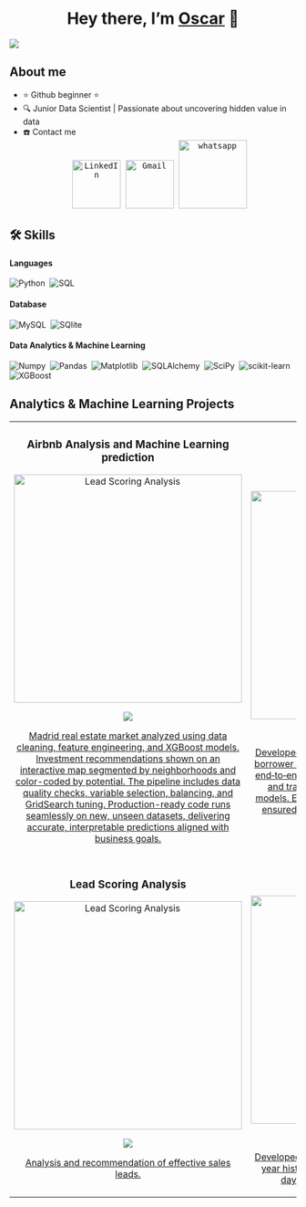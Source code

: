 <div align="center">
<h1 align="center">Hey there, I’m <a href="https://www.linkedin.com/in/oscar-fraile-bermejo-b8a45126/">Oscar</a> 👋 </h1>
</div>
<img src="https://imgur.com/8n7uljF.png">

## About me

- ⭐ Github beginner ⭐ 
- 🔍 Junior Data Scientist | Passionate about uncovering hidden value in data 
- ☎️ Contact me <samp>
                    <br/><div align="center">
                    <a href="https://www.linkedin.com/in/oscar-fraile-bermejo-b8a45126/" target="blank"><img width="85px" alt="LinkedIn" src="https://img.shields.io/badge/LinkedIn%20-%230077B5.svg?&style=flat&logo=linkedin&logoColor=white"/></a>
                    <a href="mailto:frailebermejo@gmail.com" target="blank"><img width="85px" alt="Gmail" src="https://img.shields.io/badge/Gmail-D14836?style=flat&logo=gmail&logoColor=white" /></a>
                    <a href="https://wa.me/+34661346406" target="blank"><img width="120px" alt="whatsapp" src="https://img.shields.io/badge/WhatsApp-25D366?logo=whatsapp&logoColor=white&style=flat" /></a>
                    <br>
                  </p>
                </samp>     
## 🛠️ Skills

#### Languages

![Python](https://img.shields.io/badge/-Python-05122A?style=flat&logo=python)&nbsp;
![SQL](https://img.shields.io/badge/SQL-003B57?style=flat&logo=sql)&nbsp;


#### Database

![MySQL](https://img.shields.io/badge/MySQL-00000F?style=flat&logo=mysql&logoColor=white)&nbsp;
![SQlite](https://img.shields.io/badge/-SQlite-05122A?style=flat&logo=sqlite&logoColor=A8B9CC)&nbsp;

#### Data Analytics & Machine Learning

![Numpy](https://img.shields.io/badge/Numpy-777BB4?style=flat&logo=numpy&logoColor=white)&nbsp;
![Pandas](https://img.shields.io/badge/Pandas-2C2D72?style=flat&logo=pandas&logoColor=white)&nbsp;
![Matplotlib](https://img.shields.io/badge/Matplotlib-000000?style=flat&logo=matplotlib&logoColor=white)&nbsp;
![SQLAlchemy](https://img.shields.io/badge/SQLAlchemy-000000?style=flat&logo=sqlalchemy&logoColor=white)&nbsp;
![SciPy](https://img.shields.io/badge/SciPy-8CAAE6?style=flat&logo=scipy&logoColor=white)&nbsp;
![scikit-learn](https://img.shields.io/badge/scikit--learn-F7931E?style=flat&logo=scikit-learn&logoColor=white)&nbsp;
![XGBoost](https://img.shields.io/badge/XGBoost-105C0B?style=flat&logo=xgboost&logoColor=white)&nbsp;

## Analytics & Machine Learning Projects
<table>
<tr>
<td width="50%">
<h3 align="center">Airbnb Analysis and Machine Learning prediction</h3>
<div align="center">
<a href="https://github.com/OscarFraile/AIRBNB_MADRID_2025/tree/main" target="_blank"><img src="https://imgur.com/4sjSaYL.png" width="400" alt="Lead Scoring Analysis"></a>
<p>
<a href="https://github.com/OscarFraile/AIRBNB_MADRID_2025/tree/main" target="_blank">
<img src="https://img.shields.io/badge/CÓDIGO-ff9?style=for-the-badge&logo=github&logoColor=black"><div align="center">
</p>
<p>Madrid real estate market analyzed using data cleaning, feature engineering, and XGBoost models. Investment recommendations shown on an interactive map segmented by neighborhoods and color-coded by potential. 
The pipeline includes data quality checks, variable selection, balancing, and GridSearch tuning. 
Production-ready code runs seamlessly on new, unseen datasets, delivering accurate, interpretable predictions aligned with business goals.</p>
</div>                                                                        
</td>

<td width="50%">
<h3 align="center">Banking Risk Analysis</h3>
<div align="center">
<a href="https://github.com/OscarFraile/BANKING_RISK/tree/main" target="_blank"><img src="https://imgur.com/7XWTzOR.png" width="400" alt="Banking Risk Analysis"></a>
<p>
<a href="https://github.com/OscarFraile/BANKING_RISK/tree/main" target="_blank">
<img src="https://img.shields.io/badge/CÓDIGO-ff9?style=for-the-badge&logo=github&logoColor=black"><div align="center">
</p>
<p>
Developed a credit risk analytics solution to predict borrower default using historical banking data. Built end‑to‑end from data cleaning, feature engineering and trained with classification and regression models. Evaluated with ROC‑AUC, precision, recall; ensured interpretability and business alignment. </p>
</div>                                                                        
</td>

<tr>
<td width="50%">
<h3 align="center">Lead Scoring Analysis</h3>
<div align="center">
<a href="https://github.com/OscarFraile/LEAD_SCORING/tree/main" target="_blank"><img src="https://imgur.com/uGItzHz.png" width="400" alt="Lead Scoring Analysis"></a>
<p>
<a href="https://github.com/OscarFraile/LEAD_SCORING/tree/main" target="_blank">
<img src="https://img.shields.io/badge/CÓDIGO-ff9?style=for-the-badge&logo=github&logoColor=black"><div align="center">
</p>
<p>Analysis and recommendation of effective sales leads.</p>
</div>                                                                        
</td>

<td width="50%">
<h3 align="center">Retail Forecasting</h3>
<div align="center">                                       
<a href="https://github.com/OscarFraile/RETAIL_FORECASTING" target="_blank"><img src="https://imgur.com/TpR6ZpT.png" width="400" alt="Retail Forecasting"></a>
<br>
<p>
<a href="https://github.com/OscarFraile/RETAIL_FORECASTING" target="_blank">
<img src="https://img.shields.io/badge/C%C3%93DIGO-80ffaa?style=for-the-badge&logo=github&logoColor=black">
</p>
</p>Developed machine learning models using a three-year historical database to predict the next eight days of sales at the store product level.</p>
</div>                                                             
</table>                                                                                 
</div>
<br>
